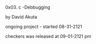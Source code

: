 
0x03. c -Debbugging

by David Akuta

ongoing project - started 08-31-2121

checkers was released at 09-01-2121 pm
